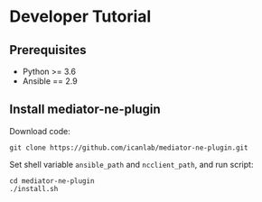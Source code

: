 # Developer Tutorial

## Prerequisites

- Python >= 3.6
- Ansible == 2.9

## Install mediator-ne-plugin

Download code:

```
git clone https://github.com/icanlab/mediator-ne-plugin.git
```

Set shell variable `ansible_path` and `ncclient_path`, and run script:

```
cd mediator-ne-plugin
./install.sh
```

